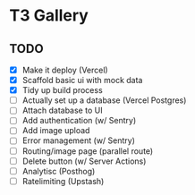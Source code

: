 # T3 Gallery

## TODO

- [x] Make it deploy (Vercel)
- [x] Scaffold basic ui with mock data
- [x] Tidy up build process
- [ ] Actually set up a database (Vercel Postgres)
- [ ] Attach database to UI
- [ ] Add authentication (w/ Sentry)
- [ ] Add image upload
- [ ] Error management (w/ Sentry)
- [ ] Routing/image page (parallel route)
- [ ] Delete button (w/ Server Actions)
- [ ] Analytisc (Posthog)
- [ ] Ratelimiting (Upstash)